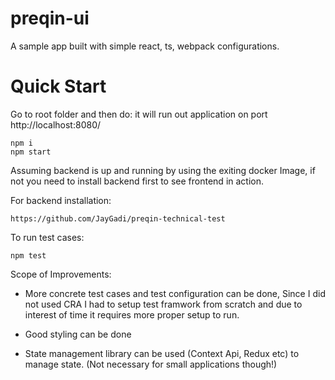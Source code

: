 # preqin-ui
A sample app built with simple react, ts, webpack configurations. 

# Quick Start

Go to root folder and then do: it will run out application on port  http://localhost:8080/ 
```
npm i 
npm start
```

Assuming backend is up and running by using the exiting docker Image, if not you need to install backend first to see frontend in action.

For backend installation:
```
https://github.com/JayGadi/preqin-technical-test
```

To run test cases: 
```
npm test
```

Scope of Improvements: 
- More concrete test cases and test configuration can be done, Since I did not used CRA I had to setup test framwork from scratch and due to interest of time it requires more proper setup to run. 

- Good styling can be done
- State management library can be used (Context Api, Redux etc) to manage state. (Not necessary for small applications though!)